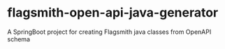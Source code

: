 # flagsmith-open-api-java-generator
A SpringBoot project for creating Flagsmith java classes from OpenAPI schema

